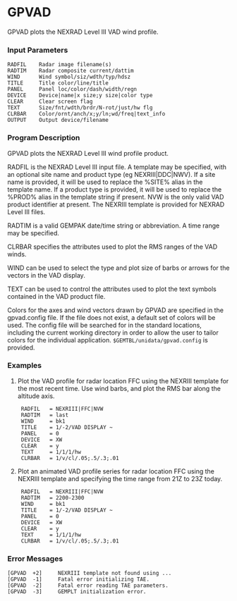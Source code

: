 # GPVAD

GPVAD plots the NEXRAD Level III VAD wind profile.

### Input Parameters
 
    RADFIL    Radar image filename(s)
    RADTIM    Radar composite current/dattim
    WIND      Wind symbol/siz/wdth/typ/hdsz
    TITLE     Title color/line/title
    PANEL     Panel loc/color/dash/width/regn
    DEVICE    Device|name|x size;y size|color type
    CLEAR     Clear screen flag
    TEXT      Size/fnt/wdth/brdr/N-rot/just/hw flg
    CLRBAR    Color/ornt/anch/x;y/ln;wd/freq|text_info
    OUTPUT    Output device/filename
 
 

### Program Description
 
GPVAD plots the NEXRAD Level III wind profile product.

RADFIL is the NEXRAD Level III input file. A template may
be specified, with an optional site name and product type
(eg NEXRIII|DDC|NWV). If a site name is provided, it will
be used to replace the %SITE% alias in the template name.
If a product type is provided, it will be used to replace
the %PROD% alias in the template string if present. NVW
is the only valid VAD product identifier at present.
The NEXRIII template is provided for NEXRAD Level III files.

RADTIM is a valid GEMPAK date/time string or abbreviation.
A time range may be specified.

CLRBAR specifies the attributes used to plot the RMS ranges
of the VAD winds.

WIND can be used to select the type and plot size of barbs or
arrows for the vectors in the VAD display.

TEXT can be used to control the attributes used to plot the text
symbols contained in the VAD product file.

Colors for the axes and wind vectors drawn by GPVAD are specified
in the gpvad.config file. If the file does not exist, a default
set of colors will be used. The config file will be searched for
in the standard locations, including the current working directory
in order to allow the user to tailor colors for the individual
application. `$GEMTBL/unidata/gpvad.config` is provided.


### Examples
 
1. Plot the VAD profile for radar location FFC using the NEXRIII
template for the most recent time. Use wind barbs, and plot the
RMS bar along the altitude axis.

        RADFIL   = NEXRIII|FFC|NVW
        RADTIM   = last
        WIND     = bk1
        TITLE    = 1/-2/VAD DISPLAY ~
        PANEL    = 0
        DEVICE   = XW
        CLEAR    = y
        TEXT     = 1/1/1/hw
        CLRBAR   = 1/v/cl/.05;.5/.3;.01


2. Plot an animated VAD profile series for radar location FFC
using the NEXRIII template and specifying the time range
from 21Z to 23Z today.

        RADFIL   = NEXRIII|FFC|NVW
        RADTIM   = 2200-2300
        WIND     = bk1
        TITLE    = 1/-2/VAD DISPLAY ~
        PANEL    = 0
        DEVICE   = XW
        CLEAR    = y
        TEXT     = 1/1/1/hw
        CLRBAR   = 1/v/cl/.05;.5/.3;.01


### Error Messages
 
    [GPVAD  +2]     NEXRIII template not found using ...
    [GPVAD  -1]     Fatal error initializing TAE.
    [GPVAD  -2]     Fatal error reading TAE parameters.
    [GPVAD  -3]     GEMPLT initialization error.
